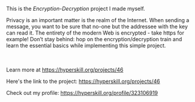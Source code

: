 This is the *Encryption-Decryption* project I made myself.


<p>Privacy is an important matter is the realm of the Internet. When sending a message, you want to be sure that no-one but the addressee with the key can read it. The entirety of the modern Web is encrypted - take https for example! Don’t stay behind: hop on the encryption/decryption train and learn the essential basics while implementing this simple project.</p><br/><br/>Learn more at <a href="https://hyperskill.org/projects/46?utm_source=ide&utm_medium=ide&utm_campaign=ide&utm_content=project-card">https://hyperskill.org/projects/46</a>

Here's the link to the project: https://hyperskill.org/projects/46

Check out my profile: https://hyperskill.org/profile/323106919